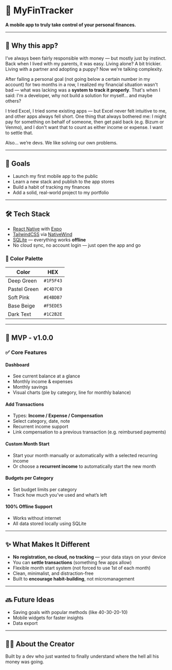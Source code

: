 # 📱 MyFinTracker

**A mobile app to truly take control of your personal finances.**

---

## 🧠 Why this app?

I’ve always been fairly responsible with money — but mostly just by instinct. Back when I lived with my parents, it was easy. Living alone? A bit trickier. Living with a partner and adopting a puppy? Now we're talking complexity.

After failing a personal goal (not going below a certain number in my account) for two months in a row, I realized my financial situation wasn't bad — what was lacking was a **system to track it properly**. That's when I said: I'm a developer, why not build a solution for myself… and maybe others?

I tried Excel, I tried some existing apps — but Excel never felt intuitive to me, and other apps always fell short. One thing that always bothered me: I might pay for something on behalf of someone, then get paid back (e.g. Bizum or Venmo), and I don't want that to count as either income or expense. I want to settle that.

Also… we’re devs. We like solving our own problems.

---

## 🎯 Goals

- Launch my first mobile app to the public
- Learn a new stack and publish to the app stores
- Build a habit of tracking my finances
- Add a solid, real-world project to my portfolio

---

## 🛠️ Tech Stack

- [React Native](https://reactnative.dev/) with [Expo](https://expo.dev/)
- [TailwindCSS](https://tailwindcss.com/) via [NativeWind](https://www.nativewind.dev/)
- [SQLite](https://www.sqlite.org/index.html) — everything works **offline**
- No cloud sync, no account login — just open the app and go

### 🎨 Color Palette

| Color          | HEX        |
|----------------|------------|
| Deep Green     | `#1F5F43`  |
| Pastel Green   | `#C4D7C0`  |
| Soft Pink      | `#E4BDB7`  |
| Base Beige     | `#F5EDE5`  |
| Dark Text      | `#1C2B2E`  |

---

## 🚀 MVP - v1.0.0

### ✅ Core Features

#### Dashboard
- See current balance at a glance
- Monthly income & expenses
- Monthly savings
- Visual charts (pie by category, line for monthly balance)

#### Add Transactions
- Types: **Income / Expense / Compensation**
- Select category, date, note
- Recurrent income support
- Link compensation to a previous transaction (e.g. reimbursed payments)

#### Custom Month Start
- Start your month manually or automatically with a selected recurring income
- Or choose a **recurrent income** to automatically start the new month

#### Budgets per Category
- Set budget limits per category
- Track how much you’ve used and what’s left

#### 100% Offline Support
- Works without internet
- All data stored locally using SQLite

---

## ✨ What Makes It Different

- **No registration, no cloud, no tracking** — your data stays on your device
- You can **settle transactions** (something few apps allow)
- Flexible month start system (not forced to use 1st of each month)
- Clean, minimalist, and distraction-free
- Built to **encourage habit-building**, not micromanagement

---

## 🔜 Future Ideas

- Saving goals with popular methods (like 40-30-20-10)
- Mobile widgets for faster insights
- Data export

---

## 🙋‍♂️ About the Creator

Built by a dev who just wanted to finally understand where the hell all his money was going.


